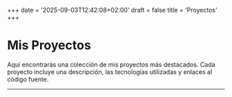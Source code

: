 +++
date = '2025-09-03T12:42:08+02:00'
draft = false
title = 'Proyectos'
+++

# Mis Proyectos

Aquí encontrarás una colección de mis proyectos más destacados. Cada proyecto incluye una descripción, las tecnologías utilizadas y enlaces al código fuente.

---
